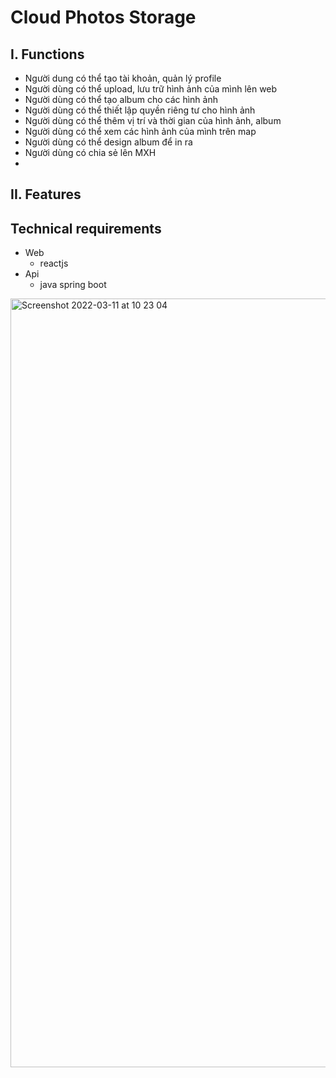 # Cloud Photos Storage
## I. Functions
- Người dung có thể tạo tài khoản, quản lý profile
- Người dùng có thể upload, lưu trữ hình ảnh của mình lên web
- Người dùng có thể tạo album cho các hình ảnh
- Người dùng có thể thiết lập quyền riêng tư cho hình ảnh
- Người dùng có thể thêm vị trí và thời gian của hình ảnh, album
- Người dùng có thể xem các hình ảnh của mình trên map
- Người dùng có thể design album để in ra
- Người dùng có chia sẻ lên MXH
-
## II. Features 

## Technical requirements
- Web
	-  reactjs 
- Api
	- java spring boot 

<img width="1230" alt="Screenshot 2022-03-11 at 10 23 04" src="https://user-images.githubusercontent.com/24886736/157839056-820f9da7-68b2-4c86-93c0-dc2e2fdd637d.png">
